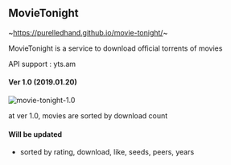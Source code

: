 ## MovieTonight

~https://purelledhand.github.io/movie-tonight/~

MovieTonight is a service to download official torrents of movies

API support : yts.am

#### Ver 1.0 (2019.01.20)

![movie-tonight-1.0](movie-tonight-1.0.gif)

at ver 1.0, movies are sorted by download count

#### Will be updated

* sorted by rating, download, like, seeds, peers, years


